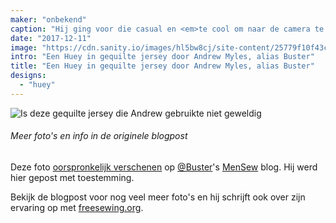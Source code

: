 ```yaml
---
maker: "onbekend"
caption: "Hij ging voor die casual en <em>te cool om naar de camera te kijken</em> look."
date: "2017-12-11"
image: "https://cdn.sanity.io/images/hl5bw8cj/site-content/25779f10f43cc87d9d4e201248b2e1a4f9af9009-1403x1403.jpg"
intro: "Een Huey in gequilte jersey door Andrew Myles, alias Buster"
title: "Een Huey in gequilte jersey door Andrew Myles, alias Buster"
designs:
  - "huey"
---
```


![Is deze gequilte jersey die Andrew gebruikte niet geweldig](https://posts.freesewing.org/uploads/quilted_jersey_huey_high_detail_20acdff4f5.jpg "Is deze gequilte jersey die Andrew gebruikte niet geweldig")

<Note>

###### Meer foto's en info in de originele blogpost
Deze foto 
[oorspronkelijk verschenen](https://mensew.wordpress.com/2017/12/10/hugo-hoodie-freesewing-org/) 
op [@Buster](/users/Buster)'s [MenSew](https://mensew.wordpress.com/) blog. Hij werd hier gepost met toestemming.

Bekijk de blogpost voor nog veel meer foto's en hij schrijft ook over zijn ervaring op 
met [freesewing.org](/).

</Note>
